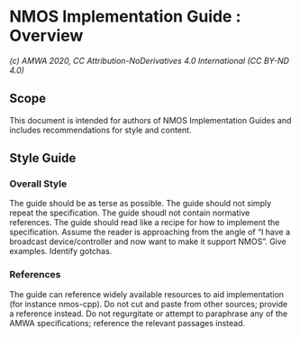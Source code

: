 # NMOS Implementation Guide : Overview
_(c) AMWA 2020, CC Attribution-NoDerivatives 4.0 International (CC BY-ND 4.0)_

## Scope

This document is intended for authors of NMOS Implementation Guides and includes recommendations for style and content.

## Style Guide

### Overall Style
The guide should be as terse as possible.
The guide should not simply repeat the specification.
The guide shoudl not contain normative references.
The guide should read like a recipe for how to implement the specification.
Assume the reader is approaching from the angle of “I have a broadcast device/controller and now want to make it support NMOS”.
Give examples.
Identify gotchas.

### References
The guide can reference widely available resources to aid implementation (for instance nmos-cpp).
Do not cut and paste from other sources; provide a reference instead.
Do not regurgitate or attempt to paraphrase any of the AMWA specifications; reference the relevant passages instead.






